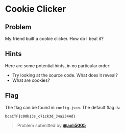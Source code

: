 # Cookie Clicker
## Problem
My friend built a cookie clicker. How do I beat it?

## Hints
Here are some potential hints, in no particular order:
* Try looking at the source code. What does it reveal?
* What are cookies?

## Flag
The flag can be found in `config.json`. The default flag is:
```
bcaCTF{c00k13s_c71ck3d_34a2344d}
```

> Problem submitted by [**@anli5005**](https://github.com/anli5005)
